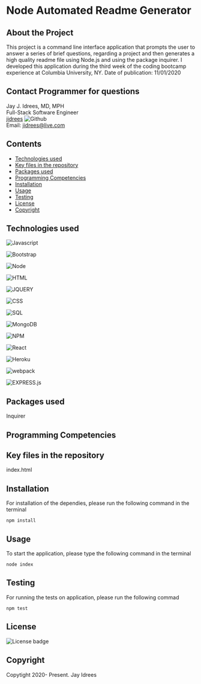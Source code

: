 # Node Automated Readme Generator

## About the Project
This project is a command line interface application that prompts the user to answer a series of brief questions, regarding a project and then generates a high quality readme file using Node.js and using the package inquirer. I developed this application during the third week of the coding bootcamp experience at Columbia University, NY. Date of publication: 11/01/2020

## Contact Programmer for questions

Jay J. Idrees, MD, MPH<br />
Full-Stack Software Engineer<br />
[jidrees](https://github.com/jidrees)  ![Github](http://img.shields.io/badge/github-black?style=for-the-badge&logo=github) <br />
Email: jidrees@live.com



## Contents

- [Technologies used](#technologies-used)
- [Key files in the repository](#key-files-in-the-repository)
- [Packages used](#packages-used)
- [Programming Competencies](#programming-competencies)
- [Installation](#installation)
- [Usage](#usage)
- [Testing](#testing)
- [License](#license)
- [Copyright](#copyright)




## Technologies used

![Javascript](https://img.shields.io/badge/JavaScript-black?style=for-the-badge&logo=JavaScript)

![Bootstrap](https://img.shields.io/badge/Bootstrap-blueviolet?style=for-the-badge&logo=bootstrap)

![Node](https://img.shields.io/badge/Node-green?style=for-the-badge&logo=Node.js)

![HTML](https://img.shields.io/badge/HTML-informational?style=for-the-badge&logo=html5)

![JQUERY](https://img.shields.io/badge/jquery-purple?style=for-the-badge&logo=jquery)

![CSS](https://img.shields.io/badge/css-darkgreen?style=for-the-badge&logo=css3)

![SQL](https://img.shields.io/badge/MYSQL-darkblue?style=for-the-badge&logo=sqlite)

![MongoDB](http://img.shields.io/badge/mongo-dB-black?style=for-the-badge&logo=mongodb)

![NPM](http://img.shields.io/badge/npm-yellow?style=for-the-badge&logo=NPM)

![React](http://img.shields.io/badge/React-black?style=for-the-badge&logo=react)

![Heroku](http://img.shields.io/badge/Heroku-purple?style=for-the-badge&logo=heroku)

![webpack](http://img.shields.io/badge/webpack-grey?style=for-the-badge&logo=webpack)

![EXPRESS.js](http://img.shields.io/badge/express-JS-yellow?style=for-the-badge&logo=experts-exchange)


## Packages used

Inquirer

## Programming Competencies


## Key files in the repository

index.html


## Installation

For installation of the dependies, please run the following command in the terminal
```
npm install
```

## Usage

To start the application, please type the following command in the terminal

```
node index
```


## Testing

For running the tests on application, please run the following commad

```
npm test
```


## License 

![License badge](https://img.shields.io/badge/license-MIT-blue.svg)


## Copyright 
Copytight 2020- Present. Jay Idrees


